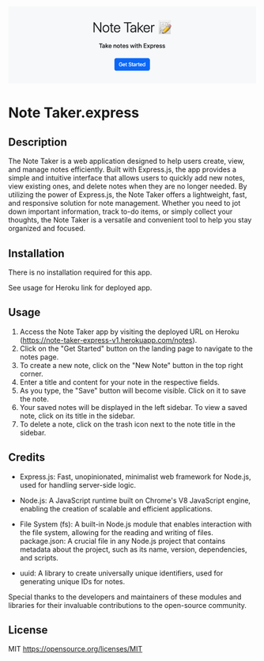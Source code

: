 ![Alt text](https://github.com/Adam-Riet/Note-Taker/blob/main/Develop/Assets/Images/Screenshot%202023-05-04%20at%201.13.24%20PM.png)

# Note Taker.express

## Description
The Note Taker is a web application designed to help users create, view, and manage notes efficiently. Built with Express.js, the app provides a simple and intuitive interface that allows users to quickly add new notes, view existing ones, and delete notes when they are no longer needed. By utilizing the power of Express.js, the Note Taker offers a lightweight, fast, and responsive solution for note management. Whether you need to jot down important information, track to-do items, or simply collect your thoughts, the Note Taker is a versatile and convenient tool to help you stay organized and focused.

## Installation
There is no installation required for this app. 

See usage for Heroku link for deployed app. 

## Usage
1. Access the Note Taker app by visiting the deployed URL on Heroku (https://note-taker-express-v1.herokuapp.com/notes).
2. Click on the "Get Started" button on the landing page to navigate to the notes page.
3. To create a new note, click on the "New Note" button in the top right corner.
4. Enter a title and content for your note in the respective fields.
5. As you type, the "Save" button will become visible. Click on it to save the note.
6. Your saved notes will be displayed in the left sidebar. To view a saved note, click on its title in the sidebar.
7. To delete a note, click on the trash icon next to the note title in the sidebar.

## Credits

* Express.js: Fast, unopinionated, minimalist web framework for Node.js, used for handling server-side logic.

* Node.js: A JavaScript runtime built on Chrome's V8 JavaScript engine, enabling the creation of scalable and efficient applications.

* File System (fs): A built-in Node.js module that enables interaction with the file system, allowing for the reading and writing of files.
package.json: A crucial file in any Node.js project that contains metadata about the project, such as its name, version, dependencies, and scripts.

* uuid: A library to create universally unique identifiers, used for generating unique IDs for notes.

Special thanks to the developers and maintainers of these modules and libraries for their invaluable contributions to the open-source community.

## License
MIT https://opensource.org/licenses/MIT